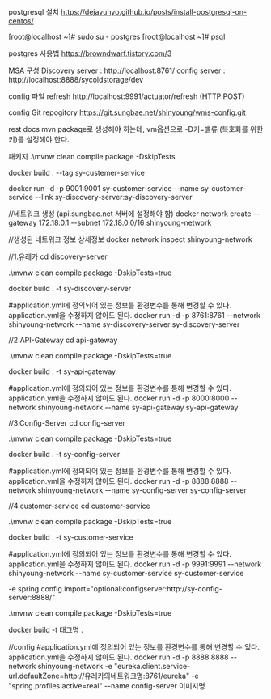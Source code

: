 postgresql 설치
https://dejavuhyo.github.io/posts/install-postgresql-on-centos/

[root@localhost ~]# sudo su - postgres
[root@localhost ~]# psql


postgres 사용법
https://browndwarf.tistory.com/3


MSA 구성
Discovery server : http://localhost:8761/
config server : http://localhost:8888/sycoldstorage/dev

config 파일 refresh
http://localhost:9991/actuator/refresh (HTTP POST)

config Git repogitory
https://git.sungbae.net/shinyoung/wms-config.git

rest docs
mvn package로 생성해야 하는데, vm옵션으로 -D키=밸류 (복호화를 위한 키)를 설정해야 한다. 

패키지
.\mvnw clean compile package -DskipTests

docker build . --tag sy-custemer-service

docker run -d -p 9001:9001 sy-customer-service --name sy-customer-service --link sy-discovery-server:sy-discovery-server



//네트워크 생성 (api.sungbae.net 서버에 설정해야 함)
docker network create --gateway 172.18.0.1 --subnet 172.18.0.0/16 shinyoung-network

//생성된 네트워크 정보 상세정보
docker network inspect shinyoung-network

//1.유레카
cd discovery-server

.\mvnw clean compile package -DskipTests=true

docker build . -t sy-discovery-server

#application.yml에 정의되어 있는 정보를 환경변수를 통해 변경할 수 있다. application.yml을 수정하지 않아도 된다.
docker run -d -p 8761:8761 --network shinyoung-network --name sy-discovery-server sy-discovery-server


//2.API-Gateway
cd api-gateway

.\mvnw clean compile package -DskipTests=true

docker build . -t sy-api-gateway

#application.yml에 정의되어 있는 정보를 환경변수를 통해 변경할 수 있다. application.yml을 수정하지 않아도 된다.
docker run -d -p 8000:8000 --network shinyoung-network --name sy-api-gateway sy-api-gateway


//3.Config-Server
cd config-server

.\mvnw clean compile package -DskipTests=true

docker build . -t sy-config-server

#application.yml에 정의되어 있는 정보를 환경변수를 통해 변경할 수 있다. application.yml을 수정하지 않아도 된다.
docker run -d -p 8888:8888 --network shinyoung-network --name sy-config-server sy-config-server


//4.customer-service
cd customer-service

.\mvnw clean compile package -DskipTests=true

docker build . -t sy-customer-service

#application.yml에 정의되어 있는 정보를 환경변수를 통해 변경할 수 있다. application.yml을 수정하지 않아도 된다.
docker run -d -p 9991:9991 --network shinyoung-network --name sy-customer-service sy-customer-service


-e spring.config.import="optional:configserver:http://sy-config-server:8888/"




.\mvnw clean compile package -DskipTests=true

docker build -t 태그명 .

//config
#application.yml에 정의되어 있는 정보를 환경변수를 통해 변경할 수 있다. application.yml을 수정하지 않아도 된다.
docker run -d -p 8888:8888 --network shinyoung-network
-e "eureka.client.service-url.defaultZone=http://유레카의네트워크명:8761/eureka"
-e "spring.profiles.active=real"
--name config-server 이미지명		
